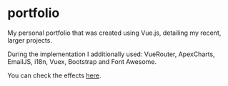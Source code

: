 # portfolio

My personal portfolio that was created using Vue.js, detailing my recent, larger projects.

During the implementation I additionally used: VueRouter, ApexCharts, EmailJS, i18n, Vuex, Bootstrap and Font Awesome.

You can check the effects [here](http://www.klaudia-laskowska.pl/).
